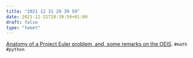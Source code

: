```yaml
---
title: "2021 12 31 20 39 59"
date: 2021-12-31T20:39:59+01:00
draft: false
type: "tweet"
---
```

[Anatomy of a Project Euler problem, and, some remarks on the OEIS](https://jsomers.net/blog/pe-oeis). `#math` `#python`

